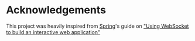 # Acknowledgements

This project was heavily inspired from [Spring](https://spring.io/)'s guide on 
["Using WebSocket to build an interactive web application"](https://spring.io/guides/gs/messaging-stomp-websocket)
